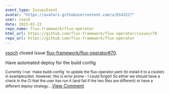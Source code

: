 ```yaml
---
event_type: IssuesEvent
avatar: "https://avatars.githubusercontent.com/u/814322?"
user: vsoch
date: 2023-01-22
repo_name: flux-framework/flux-operator
html_url: https://github.com/flux-framework/flux-operator/issues/70
repo_url: https://github.com/flux-framework/flux-operator
---
```


<a href='https://github.com/vsoch' target='_blank'>vsoch</a> closed issue <a href='https://github.com/flux-framework/flux-operator/issues/70' target='_blank'>flux-framework/flux-operator#70</a>.

<p>Have automated deploy for the build config</p><small>Currently I run `make build-config` to update the flux-operator.yaml (to install it to a cluster) in examples/dist. However, this is error prone - I could forgot! So either we should have a check in the CI that the user has run it (and fail if the two files are different) or have a different deploy strategy....</small><a href='https://github.com/flux-framework/flux-operator/issues/70' target='_blank'>View Comment</a>